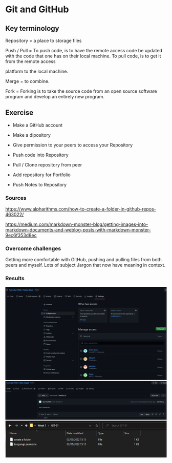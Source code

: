 # Git and GitHub

## Key terminology
Repository = a place to storage files

Push / Pull = To push code, is to have the remote access code be updated with the code that one has on their local machine. To pull code, is to get it from the remote access

platform to the local machine.

Merge = to combine.

Fork = Forking is to take the source code from an open source software program and develop an entirely new program.

## Exercise
 - Make a GitHub account
 - Make a dipository
 - Give permission to your peers to access your Repository
 - Push code into Repository
 - Pull / Clone repository from peer
 
 - Add repository for Portfolio
 - Push Notes to Repository

### Sources
https://www.alpharithms.com/how-to-create-a-folder-in-github-repos-463022/

https://medium.com/markdown-monster-blog/getting-images-into-markdown-documents-and-weblog-posts-with-markdown-monster-9ec6f353d8ec


### Overcome challenges
Getting more comfortable with GitHub, pushing and pulling files from both peers and myself. Lots of subject Jargon that now have meaning in context.

### Results
![Give permission to your peers to access your Repository](https://github.com/TechGrounds-Cloud8/cloud8-Tjomba1996/blob/main/00_includes/SS_collaborators.png)
![Push code into Repository](https://github.com/TechGrounds-Cloud8/cloud8-Tjomba1996/blob/main/00_includes/SS_Push_File.png)
![Pull / Clone repository from peer](https://github.com/TechGrounds-Cloud8/cloud8-Tjomba1996/blob/main/00_includes/SS_Clone_Peers_Repo.png)
